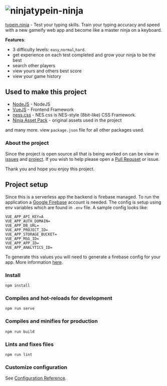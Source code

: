 # ![ninja](http://typein.ninja/favico.ico)typein-ninja

[typein.ninja](http://typein.ninja) - Test your typing skills. Train your typing accuracy and speed with a new gameify web app and become like a master ninja on a keyboard.

**Features**:
- 3 difficulty levels: `easy`,`normal`,`hard`.
- get experience on each test completed and grow your ninja to be the best
- search other players
- view yours and others best score
- view your game history


## Used to make this project
- [NodeJS](https://nodejs.org) - NodeJS
- [VueJS](https://vuejs.org/) - Frontend Framework
- [ness.css](https://nostalgic-css.github.io/NES.css/) - NES.css is NES-style (8bit-like) CSS Framework.
- [Ninja Asset Pack](https://finalgatestudios.itch.io/ninja-asset-pack) - original assets used in the project

and many more. view `package.json` file for all other packages used.

### About the project

Since the project is open source all that is being worked on can be view in [issues](https://github.com/zapobyte/typein-ninja/issues) and [project](https://github.com/zapobyte/typein-ninja/projects). If you wish to help please open a [Pull Requset](https://github.com/zapobyte/typein-ninja/pulls) or issue.

Thank you and hope you enjoy this project.

## Project setup
Since this is a serverless app the backend is firebase managed. To run the application a [Google Firebase](https://firebase.google.com/) account is needed.
The config is setup using env variables which are found in `.env` file. A sample config looks like:
```
VUE_APP_API_KEY=A
VUE_APP_AUTH_DOMAIN=
VUE_APP_DB_URL=
VUE_APP_PROJECT_ID=
VUE_APP_STORAGE_BUCKET=
VUE_APP_MSG_ID=
VUE_APP_APP_ID=
VUE_APP_ANALYTICS_ID=
```
To generate this values you will need to generate a firebase config for your app. More information [here](https://firebase.google.com/docs/web/setup).

### Install
```
npm install
```

### Compiles and hot-reloads for development
```
npm run serve
```

### Compiles and minifies for production
```
npm run build
```

### Lints and fixes files
```
npm run lint
```

### Customize configuration
See [Configuration Reference](https://cli.vuejs.org/config/).

